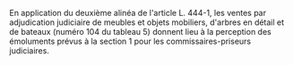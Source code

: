 En application du deuxième alinéa de l'article L. 444-1, les ventes par adjudication judiciaire de meubles et objets mobiliers, d'arbres en détail et de bateaux (numéro 104 du tableau 5) donnent lieu à la perception des émoluments prévus à la section 1 pour les commissaires-priseurs judiciaires.  


  



